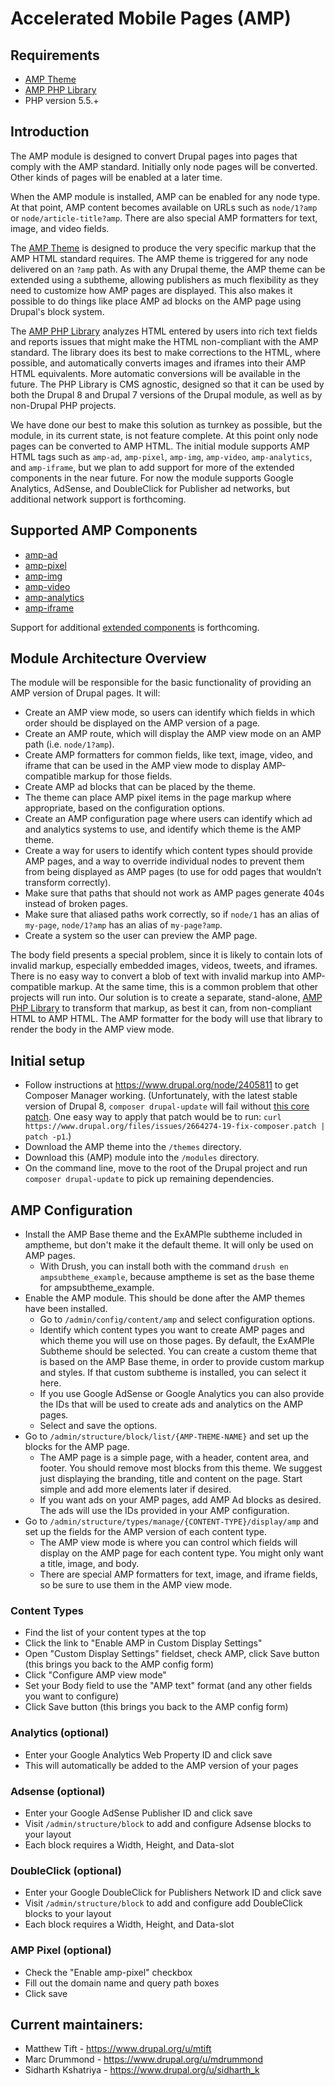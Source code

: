 # Accelerated Mobile Pages (AMP)

## Requirements

* [AMP Theme](https://www.drupal.org/project/amptheme)
* [AMP PHP Library](https://github.com/Lullabot/amp-library)
* PHP version 5.5.+


## Introduction

The AMP module is designed to convert Drupal pages into pages that comply with the AMP standard. Initially only node pages will be converted. Other kinds of pages will be enabled at a later time.

When the AMP module is installed, AMP can be enabled for any node type. At that point, AMP content becomes available on URLs such as `node/1?amp` or `node/article-title?amp`. There are also special AMP formatters for text, image, and video fields.

The [AMP Theme](https://www.drupal.org/project/amptheme) is designed to produce the very specific markup that the AMP HTML standard requires. The AMP theme is triggered for any node delivered on an `?amp` path. As with any Drupal theme, the AMP theme can be extended using a subtheme, allowing publishers as much flexibility as they need to customize how AMP pages are displayed. This also makes it possible to do things like place AMP ad blocks on the AMP page using Drupal's block system.

The [AMP PHP Library](https://github.com/Lullabot/amp-library) analyzes HTML entered by users into rich text fields and reports issues that might make the HTML non-compliant with the AMP standard.  The library does its best to make corrections to the HTML, where possible, and automatically converts images and iframes into their AMP HTML equivalents. More automatic conversions will be available in the future. The PHP Library is CMS agnostic, designed so that it can be used by both the Drupal 8 and Drupal 7 versions of the Drupal module, as well as by non-Drupal PHP projects.

We have done our best to make this solution as turnkey as possible, but the module, in its current state, is not feature complete. At this point only node pages can be converted to AMP HTML. The initial module supports AMP HTML tags such as `amp-ad`, `amp-pixel`, `amp-img`, `amp-video`, `amp-analytics`, and `amp-iframe`, but we plan to add support for more of the extended components in the near future. For now the module supports Google Analytics, AdSense, and DoubleClick
for Publisher ad networks, but additional network support is forthcoming.


## Supported AMP Components

- [amp-ad](https://www.ampproject.org/docs/reference/amp-ad.html)
- [amp-pixel](https://www.ampproject.org/docs/reference/amp-pixel.html)
- [amp-img](https://www.ampproject.org/docs/reference/amp-img.html)
- [amp-video](https://www.ampproject.org/docs/reference/amp-video.html)
- [amp-analytics](https://www.ampproject.org/docs/reference/extended/amp-analytics.html)
- [amp-iframe](https://www.ampproject.org/docs/reference/extended/amp-iframe.html)

Support for additional [extended components](https://www.ampproject.org/docs/reference/extended.html) is forthcoming.


## Module Architecture Overview

The module will be responsible for the basic functionality of providing an AMP version of Drupal pages. It will:

- Create an AMP view mode, so users can identify which fields in which order should be displayed on the AMP version of a page.
- Create an AMP route, which will display the AMP view mode on an AMP path (i.e. `node/1?amp`).
- Create AMP formatters for common fields, like text, image, video, and iframe that can be used in the AMP view mode to display AMP-compatible markup for those fields.
- Create AMP ad blocks that can be placed by the theme.
- The theme can place AMP pixel items in the page markup where appropriate, based on the configuration options.
- Create an AMP configuration page where users can identify which ad and analytics systems to use, and identify which theme is the AMP theme.
- Create a way for users to identify which content types should provide AMP pages, and a way to override individual nodes to prevent them from being displayed as AMP pages (to use for odd pages that wouldn’t transform correctly).
- Make sure that paths that should not work as AMP pages generate 404s instead of broken pages.
- Make sure that aliased paths work correctly, so if `node/1` has an alias of `my-page`, `node/1?amp` has an alias of `my-page?amp`.
- Create a system so the user can preview the AMP page.

The body field presents a special problem, since it is likely to contain lots of invalid markup, especially embedded images, videos, tweets, and iframes. There is no easy way to convert a blob of text with invalid markup into AMP-compatible markup. At the same time, this is a common problem that other projects will run into. Our solution is to create a separate, stand-alone, [AMP PHP Library](https://github.com/Lullabot/amp-library) to transform that markup, as best it can, from non-compliant HTML to AMP HTML. The AMP formatter for the body will use that library to render the body in the AMP view mode.


## Initial setup

* Follow instructions at https://www.drupal.org/node/2405811 to get Composer Manager working. (Unfortunately, with the latest stable version of Drupal 8, `composer drupal-update` will fail without [this core patch](https://www.drupal.org/node/2664274). One easy way to apply that patch would be to run: `curl https://www.drupal.org/files/issues/2664274-19-fix-composer.patch | patch -p1`.)
* Download the AMP theme into the `/themes` directory.
* Download this (AMP) module into the `/modules` directory.
* On the command line, move to the root of the Drupal project and run `composer drupal-update` to pick up remaining dependencies.


## AMP Configuration

* Install the AMP Base theme and the ExAMPle subtheme included in amptheme, but don't make it the default theme. It will only be used on AMP pages.
  * With Drush, you can install both with the command `drush en ampsubtheme_example`, because amptheme is set as the base theme for ampsubtheme_example.
* Enable the AMP module. This should be done after the AMP themes have been installed.
  * Go to `/admin/config/content/amp` and select configuration options.
  * Identify which content types you want to create AMP pages and which theme you will use on those pages. By default, the ExAMPle Subtheme should be selected. You can create a custom theme that is based on the AMP Base theme, in order to provide custom markup and styles. If that custom subtheme is installed, you can select it here.
  * If you use Google AdSense or Google Analytics you can also provide the IDs that will be used to create ads and analytics on the AMP pages.
  * Select and save the options.
* Go to `/admin/structure/block/list/{AMP-THEME-NAME}` and set up the blocks for the AMP page.
  * The AMP page is a simple page, with a header, content area, and footer. You should remove most blocks from this theme. We suggest just displaying the branding, title and content on the page. Start simple and add more elements later if desired.
  * If you want ads on your AMP pages, add AMP Ad blocks as desired. The ads will use the IDs provided in your AMP configuration.
* Go to `/admin/structure/types/manage/{CONTENT-TYPE}/display/amp` and set up the fields for the AMP version of each content type.
  * The AMP view mode is where you can control which fields will display on the AMP page for each content type. You might only want a title, image, and body.
  * There are special AMP formatters for text, image, and iframe fields, so be sure to use them in the AMP view mode.

### Content Types
* Find the list of your content types at the top
* Click the link to "Enable AMP in Custom Display Settings"
* Open "Custom Display Settings" fieldset, check AMP, click Save button (this brings you back to the AMP config form)
* Click "Configure AMP view mode"
* Set your Body field to use the "AMP text" format (and any other fields you want to configure)
* Click Save button (this brings you back to the AMP config form)

### Analytics (optional)
* Enter your Google Analytics Web Property ID and click save
* This will automatically be added to the AMP version of your pages

### Adsense (optional)
* Enter your Google AdSense Publisher ID and click save
* Visit `/admin/structure/block` to add and configure Adsense blocks to your layout
* Each block requires a Width, Height, and Data-slot

### DoubleClick (optional)
* Enter your Google DoubleClick for Publishers Network ID and click save
* Visit `/admin/structure/block` to add and configure add DoubleClick blocks to your layout
* Each block requires a Width, Height, and Data-slot

### AMP Pixel (optional)
* Check the "Enable amp-pixel" checkbox
* Fill out the domain name and query path boxes
* Click save


## Current maintainers:

- Matthew Tift - https://www.drupal.org/u/mtift
- Marc Drummond - https://www.drupal.org/u/mdrummond
- Sidharth Kshatriya - https://www.drupal.org/u/sidharth_k
